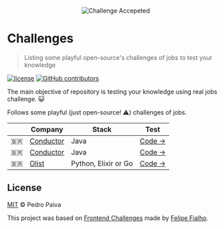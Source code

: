 <p align="center"><img src="https://cloud.githubusercontent.com/assets/3603793/23482593/669e9444-feae-11e6-9b6b-d1a53faf984a.png" alt="Challenge Accepeted"></p>

# Challenges

> Listing some playful open-source's challenges of jobs to test your knowledge

[![license](https://img.shields.io/github/license/VSPPedro/backend-challenges.svg)](/license)
[![GitHub contributors](https://img.shields.io/github/contributors/VSPPedro/backend-challenges.svg)](https://github.com/VSPPedro/backend-challenges/graphs/contributors)

The main objective of repository is testing your knowledge using real jobs challenge. :smiley_cat:

Follows some playful (just open-source! :warning:) challenges of jobs.

| | Company | Stack | Test
|--|--|--|--
| :brazil: | [Conductor](http://www.conductor.com.br/) | Java | [Code →](https://github.com/devconductor/desafio2)
| :brazil: | [Conductor](http://www.conductor.com.br/) | Java | [Code →](https://github.com/devconductor/desafio-arquivo)
| :brazil: | [Olist](https://olist.com/) | Python, Elixir or Go | [Code →](https://github.com/olist/work-at-olist)



## License

[MIT](/license) &copy; Pedro Paiva

This project was based on [Frontend Challenges](https://github.com/LFeh/frontend-challenges) made by [Felipe Fialho](https://github.com/LFeh).
